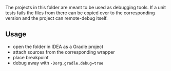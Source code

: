 The projects in this folder are meant to be used as debugging tools.
If a unit tests fails the files from there can be copied over to the corresponding version
and the project can remote-debug itself.

## Usage
 * open the folder in IDEA as a Gradle project
 * attach sources from the corresponding wrapper
 * place breakpoint
 * debug away with `-Dorg.gradle.debug=true`
